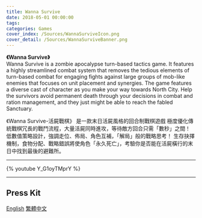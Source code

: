 ```yaml
---
title: Wanna Survive
date: 2018-05-01 00:00:00
tags: 
categories: Games
cover_index: /Sources/WannaSurviveIcon.png
cover_detail: /Sources/WannaSurviveBanner.png
---
```

**《Wanna Survive》**  
Wanna Survive is a zombie apocalypse turn-based tactics game. It features a highly streamlined combat system that removes the tedious elements of turn-based combat for engaging fights against large groups of mob-like enemies that focuses on unit placement and synergies.
The game features a diverse cast of character as you make your way towards North City. Help the survivors avoid permanent death through your decisions in combat and ration management, and they just might be able to reach the fabled Sanctuary.

《Wanna Survive-活屍戰棋》
是一款末日活屍風格的回合制戰棋遊戲
極度優化傳統戰棋冗長的戰鬥流程，大量活屍同時進攻，等待敵方回合只需「數秒」之間！
低數值策略設計，強調走位、佈局、角色互補，「解局」般的戰略思考！
生存抉擇機制，食物分配、戰略錯誤將使角色「永久死亡」，考驗你是否能在活屍橫行的末日中找到最後的避難所。

---
{% youtube Y_G1oyTMprY %}

---
<!--遊戲PressKit連結-->
<h2>Press Kit</h2>
<div class=tags>
<a href="/PressKit-WS/en/" class="button small" target=_self>English</a> <a href="/PressKit-WS/zh-TW/" class="button small" target=_self>繁體中文
</a>
</div>

